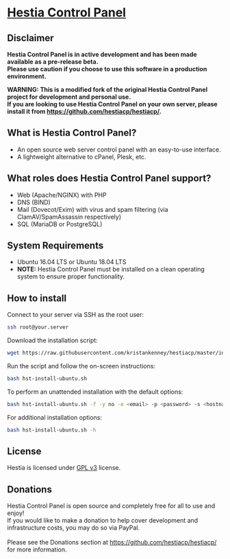 [Hestia Control Panel](https://www.hestiacp.com/)
==================================================

Disclaimer
----------------------------
**Hestia Control Panel is in active development and has been made available as a pre-release beta.**<br>
**Please use caution if you choose to use this software in a production environment.**

**WARNING: This is a modified fork of the original Hestia Control Panel project for development and personal use.**<br>
**If you are looking to use Hestia Control Panel on your own server, please install it from https://github.com/hestiacp/hestiacp/.**

What is Hestia Control Panel?
----------------------------
* An open source web server control panel with an easy-to-use interface.
* A lightweight alternative to cPanel, Plesk, etc.

What roles does Hestia Control Panel support?
----------------------------
* Web (Apache/NGINX) with PHP
* DNS (BIND)
* Mail (Dovecot/Exim) with virus and spam filtering (via ClamAV/SpamAssassin respectively)
* SQL (MariaDB or PostgreSQL)

System Requirements
----------------------------
* Ubuntu 16.04 LTS or Ubuntu 18.04 LTS
* **NOTE:** Hestia Control Panel must be installed on a clean operating system to ensure proper functionality.

How to install
----------------------------
Connect to your server via SSH as the root user:
```bash
ssh root@your.server
```
Download the installation script:
```bash
wget https://raw.githubusercontent.com/kristankenney/hestiacp/master/install/hst-install-ubuntu.sh
```
Run the script and follow the on-screen instructions:
```bash
bash hst-install-ubuntu.sh
```
To perform an unattended installation with the default options:
```bash
bash hst-install-ubuntu.sh -f -y no -e <email> -p <password> -s <hostname>
```
For additional installation options:
```bash
bash hst-install-ubuntu.sh -h
```

License
----------------------------
Hestia is licensed under [GPL v3](https://github.com/hestiacp/hestiacp/blob/master/LICENSE) license.

Donations
----------------------------
Hestia Control Panel is open source and completely free for all to use and enjoy!<br>If you would like to make a donation to help cover development and infrastructure costs, you may do so via PayPal.<br><br>Please see the Donations section at https://github.com/hestiacp/hestiacp/ for more information.
